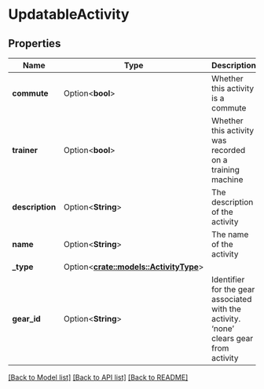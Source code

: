 # UpdatableActivity

## Properties

Name | Type | Description | Notes
------------ | ------------- | ------------- | -------------
**commute** | Option<**bool**> | Whether this activity is a commute | [optional]
**trainer** | Option<**bool**> | Whether this activity was recorded on a training machine | [optional]
**description** | Option<**String**> | The description of the activity | [optional]
**name** | Option<**String**> | The name of the activity | [optional]
**_type** | Option<[**crate::models::ActivityType**](ActivityType.md)> |  | [optional]
**gear_id** | Option<**String**> | Identifier for the gear associated with the activity. ‘none’ clears gear from activity | [optional]

[[Back to Model list]](../README.md#documentation-for-models) [[Back to API list]](../README.md#documentation-for-api-endpoints) [[Back to README]](../README.md)


